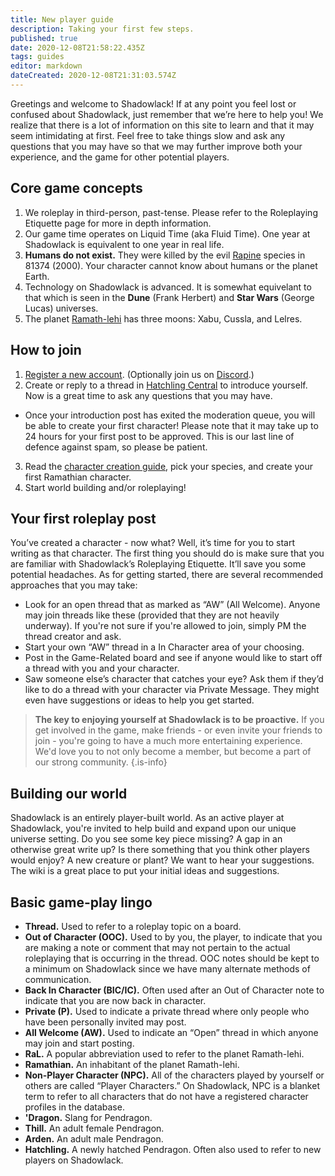 ```yaml
---
title: New player guide
description: Taking your first few steps.
published: true
date: 2020-12-08T21:58:22.435Z
tags: guides
editor: markdown
dateCreated: 2020-12-08T21:31:03.574Z
---
```


Greetings and welcome to Shadowlack! If at any point you feel lost or confused about Shadowlack, just remember that we’re here to help you! We realize that there is a lot of information on this site to learn and that it may seem intimidating at first. Feel free to take things slow and ask any questions that you may have so that we may further improve both your experience, and the game for other potential players.

## Core game concepts

1. We roleplay in third-person, past-tense. Please refer to the Roleplaying Etiquette page for more in depth information.
2. Our game time operates on Liquid Time (aka Fluid Time). One year at Shadowlack is equivalent to one year in real life.
3. **Humans do not exist.** They were killed by the evil [Rapine](/species/rapine) species in 81374 (2000). Your character cannot know about humans or the planet Earth.
4. Technology on Shadowlack is advanced. It is somewhat equivelant to that which is seen in the **Dune** (Frank Herbert) and **Star Wars** (George Lucas) universes.
5. The planet [Ramath-lehi](/solar-system/ramath-lehi) has three moons: Xabu, Cussla, and Lelres.

## How to join

1. [Register a new account](https://shadowlack.com/register). (Optionally join us on [Discord](https://shadowlack.com/discord/).)
2. Create or reply to a thread in [Hatchling Central](https://shadowlack.com/forums/hatchlings/) to introduce yourself. Now is a great time to ask any questions that you may have.
  * Once your introduction post has exited the moderation queue, you will be able to create your first character! Please note that it may take up to 24 hours for your first post to be approved. This is our last line of defence against spam, so please be patient.
3. Read the [character creation guide](/guides/character-creation-guide), pick your species, and create your first Ramathian character.
4. Start world building and/or roleplaying!

## Your first roleplay post

You’ve created a character - now what? Well, it’s time for you to start writing as that character. The first thing you should do is make sure that you are familiar with Shadowlack’s Roleplaying Etiquette. It’ll save you some potential headaches. As for getting started, there are several recommended approaches that you may take:

-   Look for an open thread that as marked as “AW” (All Welcome). Anyone may join threads like these (provided that they are not heavily underway). If you're not sure if you're allowed to join, simply PM the thread creator and ask.
-   Start your own “AW” thread in a In Character area of your choosing.
-   Post in the Game-Related board and see if anyone would like to start off a thread with you and your character.
-   Saw someone else’s character that catches your eye? Ask them if they’d like to do a thread with your character via Private Message. They might even have suggestions or ideas to help you get started.

> **The key to enjoying yourself at Shadowlack is to be proactive.** If you get involved in the game, make friends - or even invite your friends to join - you're going to have a much more entertaining experience. We'd love you to not only become a member, but become a part of our strong community.
{.is-info}

## Building our world

Shadowlack is an entirely player-built world. As an active player at Shadowlack, you're invited to help build and expand upon our unique universe setting. Do you see some key piece missing? A gap in an otherwise great write up? Is there something that you think other players would enjoy? A new creature or plant? We want to hear your suggestions. The wiki is a great place to put your initial ideas and suggestions.

## Basic game-play lingo

- **Thread.** Used to refer to a roleplay topic on a board.
- **Out of Character (OOC).** Used to by you, the player, to indicate that you are making a note or comment that may not pertain to the actual roleplaying that is occurring in the thread. OOC notes should be kept to a minimum on Shadowlack since we have many alternate methods of communication.
- **Back In Character (BIC/IC).** Often used after an Out of Character note to indicate that you are now back in character.
- **Private (P).** Used to indicate a private thread where only people who have been personally invited may post.
- **All Welcome (AW).** Used to indicate an “Open” thread in which anyone may join and start posting.
- **RaL.** A popular abbreviation used to refer to the planet Ramath-lehi.
- **Ramathian.** An inhabitant of the planet Ramath-lehi.
- **Non-Player Character (NPC).** All of the characters played by yourself or others are called “Player Characters.” On Shadowlack, NPC is a blanket term to refer to all characters that do not have a registered character profiles in the database.
- **'Dragon.** Slang for Pendragon.
- **Thill.** An adult female Pendragon.
- **Arden.** An adult male Pendragon.
- **Hatchling.** A newly hatched Pendragon. Often also used to refer to new players on Shadowlack.